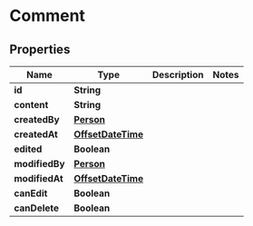 
# Comment

## Properties
Name | Type | Description | Notes
------------ | ------------- | ------------- | -------------
**id** | **String** |  | 
**content** | **String** |  | 
**createdBy** | [**Person**](Person.md) |  | 
**createdAt** | [**OffsetDateTime**](OffsetDateTime.md) |  | 
**edited** | **Boolean** |  | 
**modifiedBy** | [**Person**](Person.md) |  | 
**modifiedAt** | [**OffsetDateTime**](OffsetDateTime.md) |  | 
**canEdit** | **Boolean** |  | 
**canDelete** | **Boolean** |  | 



